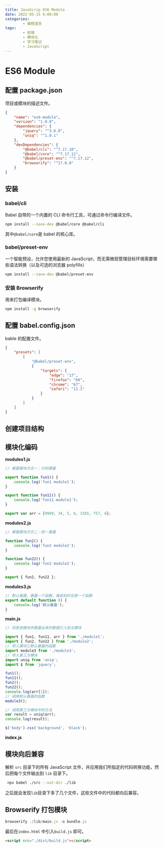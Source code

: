 ```yaml
---
title: JavaScrip ES6 Module
date: 2022-05-15 6:00:00
categories:
        - 编程语言
tags:
        - 前端
        - 模块化
        - 学习笔记
        - JavaScript
---
```


# ES6 Module

## 配置 package.json

项目或模块的描述文件。

```json
{
	"name": "es6-module",
	"version": "1.0.0",
	"dependencies": {
		"jquery": "^3.6.0",
		"uniq": "^1.0.1"
	},
	"devDependencies": {
		"@babel/cli": "^7.17.10",
		"@babel/core": "^7.17.12",
		"@babel/preset-env": "^7.17.12",
		"browserify": "^17.0.0"
	}
}
```

## 安装

### babel/cli

Babel 自带的一个内置的 CLI 命令行工具，可通过命令行编译文件。

```sh
npm install --save-dev @babel/core @babel/cli
```

其中`@babel/core`是 babel 的核心库。

### babel/preset-env

一个智能预设，允许您使用最新的 JavaScript，而无需微观管理目标环境需要哪些语法转换（以及可选的浏览器 polyfills）

```sh
npm install --save-dev @babel/preset-env
```

### 安装 Browserify

用来打包编译模块。

```sh
npm install -g browserify
```

## 配置 babel.config.json

bable 的配置文件。

```json
{
	"presets": [
		[
			"@babel/preset-env",
			{
				"targets": {
					"edge": "17",
					"firefox": "60",
					"chrome": "67",
					"safari": "11.1"
				}
			}
		]
	]
}
```

## 创建项目结构

## 模块化编码

**modules1.js**

```js
// 暴露模块方式一：分别暴露

export function fun1() {
	console.log('fun1 module1');
}

export function fun11() {
	console.log('fun11 module1');
}

export var arr = [9999, 34, 5, 6, 1565, 757, 6];
```

**modules2.js**

```js
// 暴露模块方式二：统一暴露

function fun2() {
	console.log('fun2 module2');
}

function fun22() {
	console.log('fun2 module2');
}

export { fun2, fun22 };
```

**modules3.js**

```js
// 默认暴露，暴露一个函数，接收到的也是一个函数
export default function () {
	console.log('默认暴露');
}
```

**main.js**

```js
// 将其他模块所暴露出来的数据引入到主模块

import { fun1, fun11, arr } from './module1';
import { fun2, fun22 } from './module2';
// 导入模块三默认暴露的函数
import module3 from './module3';
// 导入第三方模块
import uniq from 'uniq';
import $ from 'jquery';

fun1();
fun11();
fun2();
fun22();
console.log(arr[1]);
// 调用默认暴露的函数
module3();

// 调用第三方模块中的方法
var result = uniq(arr);
console.log(result);

$('body').css('background', 'black');
```

**index.js**

## 模块向后兼容

解析 `src` 目录下的所有 JavaScript 文件，并应用我们所指定的代码转换功能，然后把每个文件输出到 `lib` 目录下。

```sh
 npx babel ./src --out-dir ./lib
```

之后就会发现`lib`目录下多了几个文件，这些文件中的代码都向后兼容。

## Browserify 打包模块

```js
browserify ./lib/main.js -o bundle.js
```

最后在`index.html` 中引入`build.js` 即可。

```HTML
<script src="./dist/build.js"></script>
```
